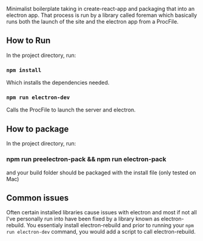 Minimalist boilerplate taking in create-react-app and packaging that into an electron app. That process is run by a library called foreman which basically runs both the launch of the site and the electron app from a ProcFile.

## How to Run

In the project directory, run:

### `npm install`

Which installs the dependencies needed.

### `npm run electron-dev`

Calls the ProcFile to launch the server and electron.

## How to package

In the project directory, run:

### npm run preelectron-pack && npm run electron-pack

and your build folder should be packaged with the install file (only tested on Mac)

## Common issues

Often certain installed libraries cause issues with electron and most if not all I've personally run into have been fixed by a library known as electron-rebuild. You essentialy install electron-rebuild and prior to running your `npm run electron-dev` command, you would add a script to call electron-rebuild.
